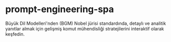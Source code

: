 # prompt-engineering-spa
Büyük Dil Modelleri'nden (BGM) Nobel jürisi standardında, detaylı ve analitik yanıtlar almak için gelişmiş komut mühendisliği stratejilerini interaktif olarak keşfedin.
